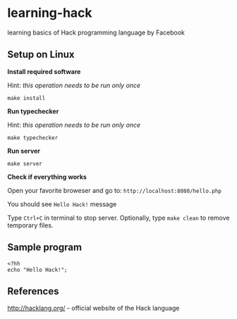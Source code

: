 learning-hack
=============
learning basics of Hack programming language by Facebook

Setup on Linux
--------------

**Install required software**

Hint: *this operation needs to be run only once*

```
make install
```

**Run typechecker**

Hint: *this operation needs to be run only once*

```
make typechecker
```

**Run server**

```
make server
```

**Check if everything works**

Open your favorite broweser and go to: `http://localhost:8080/hello.php`

You should see `Hello Hack!` message

Type `Ctrl+C` in terminal to stop server. Optionally, type `make clean` to remove temporary files.

Sample program
--------------

```hack
<?hh
echo "Hello Hack!";

```

References
----------
http://hacklang.org/ - official website of the Hack language

